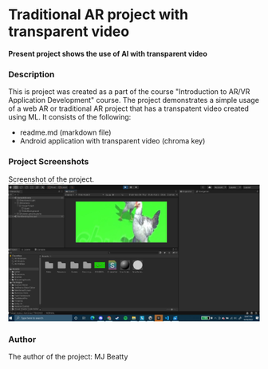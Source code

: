 # Traditional AR project with transparent video


**Present project shows the use of AI with transparent video**


### **Description**
This is project was created as a part of the course "Introduction to AR/VR Application Development" course. The project demonstrates a simple usage of a web AR or traditional AR project that has a transpatent video created using ML. It consists of the following:
- readme.md (markdown file)
- Android application with transparent video (chroma key) 


### **Project Screenshots**
Screenshot of the project.
![Project Picture](Pic_1_Akbar_HW7.JPG)

### **Author**
The author of the project: MJ Beatty
